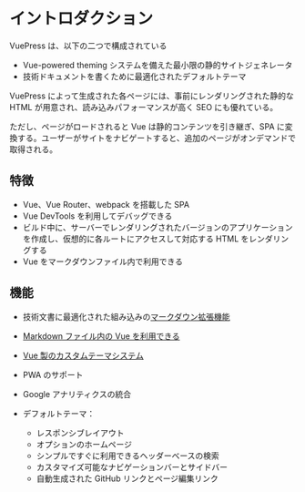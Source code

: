 # イントロダクション

VuePress は、以下の二つで構成されている

- Vue-powered theming システムを備えた最小限の静的サイトジェネレータ
- 技術ドキュメントを書くために最適化されたデフォルトテーマ

VuePress によって生成された各ページには、事前にレンダリングされた静的な HTML が用意され、読み込みパフォーマンスが高く SEO にも優れている。

ただし、ページがロードされると Vue は静的コンテンツを引き継ぎ、SPA に変換する。ユーザーがサイトをナビゲートすると、追加のページがオンデマンドで取得される。

## 特徴

- Vue、Vue Router、webpack を搭載した SPA
- Vue DevTools を利用してデバッグできる
- ビルド中に、サーバーでレンダリングされたバージョンのアプリケーションを作成し、仮想的に各ルートにアクセスして対応する HTML をレンダリングする
- Vue をマークダウンファイル内で利用できる

## 機能

- 技術文書に最適化された組み込みの[マークダウン拡張機能](https://vuepress.vuejs.org/guide/markdown.html)
- [Markdown ファイル内の Vue を利用できる](https://vuepress.vuejs.org/guide/using-vue.html)
- [Vue 製のカスタムテーマシステム](https://vuepress.vuejs.org/guide/custom-themes.html)
- PWA のサポート
- Google アナリティクスの統合
- デフォルトテーマ：

  - レスポンシブレイアウト
  - オプションのホームページ
  - シンプルですぐに利用できるヘッダーベースの検索
  - カスタマイズ可能なナビゲーションバーとサイドバー
  - 自動生成された GitHub リンクとページ編集リンク
